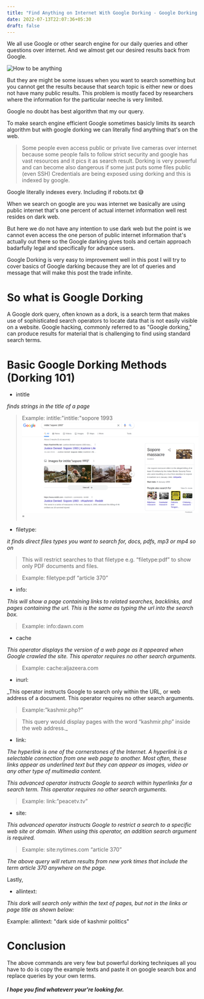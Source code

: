 ```yaml
---
title: "Find Anything on Internet With Google Dorking - Google Dorking 101"
date: 2022-07-13T22:07:36+05:30
draft: false
---
```


We all use Google or other search engine for our daily queries and other questions over internet. And we almost get our desired results back from Google.

![How to be anything](https://media2.giphy.com/media/xQaeWyINrUXOE/giphy.gif?cid=790b76111fc6704fc731d0b9c3edbb2e24b2d51023ef1561&rid=giphy.gif&ct=g) 

But they are might be some issues when you want to search something but you cannot get the results because that search topic is either new or does not have many public results. This problem is mostly faced by researchers where the information for the particular neeche is very limited.


Google no doubt has best algorithm that my our query.

To make search engine efficient Google sometimes basicly limits its search algorithm but with google dorking we can literally find anything that's on the web.

  

> Some people even access public or private live cameras over internet because some people fails to follow strict security and google has vast resources and it pics it as search result. Dorking is very powerful and can become also dangerous if some just puts some files public (even SSH) Credentials are being exposed using dorking and this is indexed by google.

Google literally indexes every. Including if robots.txt 😅

  

When we search on google are you was internet we basically are using public internet that's one percent of actual internet information well rest resides on dark web.

  

But here we do not have any intention to use dark web but the point is we cannot even access the one person of public internet information that's actually out there so the Google darking gives tools and certain approach badarfully legal and specifically for advance users.

  

Google Dorking is very easy to improvement well in this post I will try to cover basics of Google darking because they are lot of queries and message that will make this post the trade infinite.

  
  

# So what is Google Dorking

A Google dork query, often known as a dork, is a search term that makes use of sophisticated search operators to locate data that is not easily visible on a website. Google hacking, commonly referred to as "Google dorking," can produce results for material that is challenging to find using standard search terms.

  
  

# Basic Google Dorking Methods (Dorking 101)

  

- intitle

  

_finds strings in the title of a page_

  

>Example: intitle:"intitle:"sopore 1993
>![sopore 1993](https://github.com/hotheadhacker/hotheadhacker.github.io/blob/main/static/images/posts/sopre-1993.png)"

  

- filetype:

_it finds direct files types you want to search for, docs, pdfs, mp3 or mp4 so on_

>This will restrict searches to that filetype e.g. “filetype:pdf” to show only PDF documents and files.

  
  

>Example: filetype:pdf “article 370”

  

- info:

_This will show a page containing links to related searches, backlinks, and pages containing the url. This is the same as typing the url into the search box._

  

>Example: info:dawn.com

  

- cache

_This operator displays the version of a web page as it appeared when Google crawled the site. This operator requires no other search arguments._

  

>Example: cache:aljazeera.com

  

- inurl:

  

_This operator instructs Google to search only within the URL, or web address of a document. This operator requires no other search arguments.

  

>Example:”kashmir.php?”

  

>This query would display pages with the word “kashmir.php” inside the web address._

  

- link:

  

_The hyperlink is one of the cornerstones of the Internet. A hyperlink is a selectable connection from one web page to another. Most often, these links appear as underlined text but they can appear as images, video or any other type of multimedia content._

  

_This advanced operator instructs Google to search within hyperlinks for a search term. This operator requires no other search arguments._

  

>Example: link:”peacetv.tv”

  
  

- site:

_This advanced operator instructs Google to restrict a search to a specific web site or domain. When using this operator, an addition search argument is required._

  

>Example: site:nytimes.com “article 370”

  

_The above query will return results from new york times that include the term *article 370* anywhere on the page._

  

Lastly,

  

- allintext:

  

_This dork will search only within the text of pages, but not in the links or page title as shown below:_

  

Example: allintext: "dark side of kashmir politics"

  
  

# Conclusion

  

The above commands are very few but powerful dorking techniques all you have to do is copy the example texts and paste it on google search box and replace queries by your own terms.
##### I hope you find whateverr your're looking for.